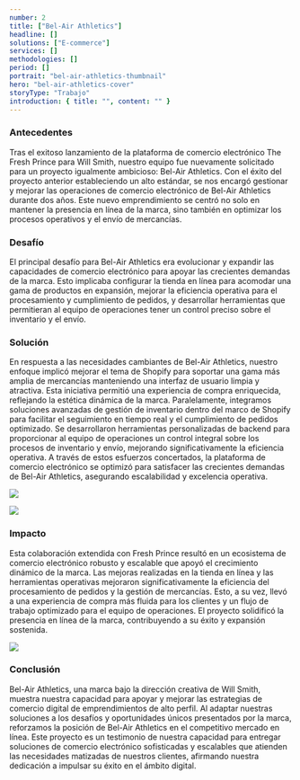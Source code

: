 ```yaml
---
number: 2
title: ["Bel-Air Athletics"]
headline: []
solutions: ["E-commerce"]
services: []
methodologies: []
period: []
portrait: "bel-air-athletics-thumbnail"
hero: "bel-air-athletics-cover"
storyType: "Trabajo"
introduction: { title: "", content: "" }
---
```


### Antecedentes

Tras el exitoso lanzamiento de la plataforma de comercio electrónico The Fresh Prince para Will Smith, nuestro equipo fue nuevamente solicitado para un proyecto igualmente ambicioso: Bel-Air Athletics. Con el éxito del proyecto anterior estableciendo un alto estándar, se nos encargó gestionar y mejorar las operaciones de comercio electrónico de Bel-Air Athletics durante dos años. Este nuevo emprendimiento se centró no solo en mantener la presencia en línea de la marca, sino también en optimizar los procesos operativos y el envío de mercancías.

### Desafío

El principal desafío para Bel-Air Athletics era evolucionar y expandir las capacidades de comercio electrónico para apoyar las crecientes demandas de la marca. Esto implicaba configurar la tienda en línea para acomodar una gama de productos en expansión, mejorar la eficiencia operativa para el procesamiento y cumplimiento de pedidos, y desarrollar herramientas que permitieran al equipo de operaciones tener un control preciso sobre el inventario y el envío.

### Solución

En respuesta a las necesidades cambiantes de Bel-Air Athletics, nuestro enfoque implicó mejorar el tema de Shopify para soportar una gama más amplia de mercancías manteniendo una interfaz de usuario limpia y atractiva. Esta iniciativa permitió una experiencia de compra enriquecida, reflejando la estética dinámica de la marca. Paralelamente, integramos soluciones avanzadas de gestión de inventario dentro del marco de Shopify para facilitar el seguimiento en tiempo real y el cumplimiento de pedidos optimizado. Se desarrollaron herramientas personalizadas de backend para proporcionar al equipo de operaciones un control integral sobre los procesos de inventario y envío, mejorando significativamente la eficiencia operativa. A través de estos esfuerzos concertados, la plataforma de comercio electrónico se optimizó para satisfacer las crecientes demandas de Bel-Air Athletics, asegurando escalabilidad y excelencia operativa.

![](/work/bel-air-athletics-figure-2.jpg)

![](/work/bel-air-athletics-figure-1.jpg)

### Impacto

Esta colaboración extendida con Fresh Prince resultó en un ecosistema de comercio electrónico robusto y escalable que apoyó el crecimiento dinámico de la marca. Las mejoras realizadas en la tienda en línea y las herramientas operativas mejoraron significativamente la eficiencia del procesamiento de pedidos y la gestión de mercancías. Esto, a su vez, llevó a una experiencia de compra más fluida para los clientes y un flujo de trabajo optimizado para el equipo de operaciones. El proyecto solidificó la presencia en línea de la marca, contribuyendo a su éxito y expansión sostenida.

![](/work/bel-air-athletics-figure-3.jpg)

### Conclusión

Bel-Air Athletics, una marca bajo la dirección creativa de Will Smith, muestra nuestra capacidad para apoyar y mejorar las estrategias de comercio digital de emprendimientos de alto perfil. Al adaptar nuestras soluciones a los desafíos y oportunidades únicos presentados por la marca, reforzamos la posición de Bel-Air Athletics en el competitivo mercado en línea. Este proyecto es un testimonio de nuestra capacidad para entregar soluciones de comercio electrónico sofisticadas y escalables que atienden las necesidades matizadas de nuestros clientes, afirmando nuestra dedicación a impulsar su éxito en el ámbito digital.
